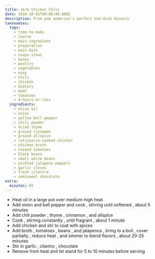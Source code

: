 ```yaml
---
title: Jerk Chicken Chili
date: 2010-10-01T00:00:00.000Z
description: From pam anderson's perfect one-dish dinners
taxonomies:
  tags:
    - time-to-make
    - course
    - main-ingredient
    - preparation
    - main-dish
    - soups-stews
    - beans
    - poultry
    - vegetables
    - easy
    - chili
    - chicken
    - dietary
    - meat
    - tomatoes
    - 4-hours-or-less
  ingredients:
    - olive oil
    - onion
    - yellow bell pepper
    - chili powder
    - dried thyme
    - ground cinnamon
    - ground allspice
    - rotisserie-cooked chicken
    - chicken broth
    - stewed tomatoes
    - black beans
    - small white beans
    - pickled jalapeno peppers
    - garlic cloves
    - fresh cilantro
    - semisweet chocolate
extra:
  minutes: 65
---
```

 - Heat oil in a large pot over medium-high heat
 - Add onion and bell pepper and cook , stirring until softened , about 5 minutes
 - Add chili powder , thyme , cinnamon , and allspice
 - Cook , stirring constantly , until fragrant , about 1 minute
 - Add chicken and stir to coat with spices
 - Add broth , tomatoes , beans , and jalapenos , bring to a boil , cover partially , reduce heat , and simmer to blend flavors , about 20-25 minutes
 - Stir in garlic , cilantro , chocolate
 - Remove from heat and let stand for 5 to 10 minutes before serving
